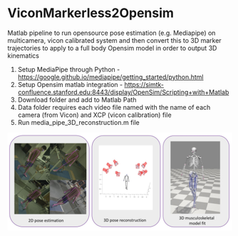 # ViconMarkerless2Opensim
Matlab pipeline to run opensource pose estimation (e.g. Mediapipe) on multicamera, vicon calibrated system and then convert this to 3D marker trajectories to apply to a full body Opensim model in order to output 3D kinematics

1. Setup MediaPipe through Python - https://google.github.io/mediapipe/getting_started/python.html
2. Setup Opensim matlab integration - https://simtk-confluence.stanford.edu:8443/display/OpenSim/Scripting+with+Matlab
3. Download folder and add to Matlab Path 
4. Data folder requires each video file named with the name of each camera (from Vicon) and XCP (vicon calibration) file
5. Run media_pipe_3D_reconstruction.m file

![Workflow Image](workflow.JPG)
